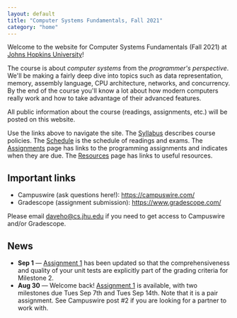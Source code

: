 ```yaml
---
layout: default
title: "Computer Systems Fundamentals, Fall 2021"
category: "home"
---
```


Welcome to the website for Computer Systems Fundamentals (Fall 2021) at <a href="https://www.jhu.edu/">Johns Hopkins University</a>!

The course is about *computer systems* from the *programmer's perspective*.  We'll be making a fairly deep dive into topics such as data representation, memory, assembly language, CPU architecture, networks, and concurrency.  By the end of the course you'll know a lot about how modern computers really work and how to take advantage of their advanced features.

All public information about the course (readings, assignments, etc.) will be posted on this website.

Use the links above to navigate the site.  The [Syllabus](syllabus.html) describes course policies. The [Schedule](schedule.html) is the schedule of readings and exams.  The [Assignments](assignments.html) page has links to the programming assignments and indicates when they are due.  The [Resources](resources.html) page has links to useful resources.

## Important links

* Campuswire (ask questions here!): <https://campuswire.com/>
* Gradescope (assignment submission): <https://www.gradescope.com/>

Please email <daveho@cs.jhu.edu> if you need to get access to Campuswire and/or Gradescope.

## News

* **Sep 1** — [Assignment 1](assign/assign01.html) has been updated so that the comprehensiveness and quality of your unit tests are explicitly part of the grading criteria for Milestone 2.
* **Aug 30** — Welcome back! [Assignment 1](assign/assign01.html) is available, with two milestones due Tues Sep 7th and Tues Sep 14th. Note that it is a pair assignment. See Campuswire post \#2 if you are looking for a partner to work with.
